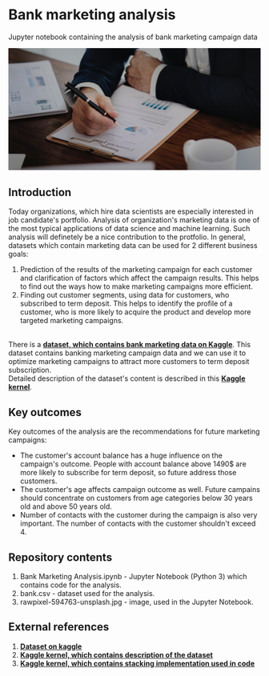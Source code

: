 # Bank marketing analysis
Jupyter notebook containing the analysis of bank marketing campaign data

![article image](https://github.com/Lexie88rus/bank-marketing-analysis/blob/master/rawpixel-594763-unsplash.jpg)

## Introduction
Today organizations, which hire data scientists are especially interested in job candidate's portfolio. Analysis of organization's marketing data is one of the most typical applications of data science and machine learning. Such analysis will definetely be a nice contribution to the protfolio.
In general, datasets which contain marketing data can be used for 2 different business goals:
1. Prediction of the results of the marketing campaign for each customer and clarification of factors which affect the campaign results. This helps to find out the ways how to make marketing campaigns more efficient.
2. Finding out customer segments, using data for customers, who subscribed to term deposit. This helps to identify the profile of a customer, who is more likely to acquire the product and develop more targeted marketing campaigns.

<br>There is a __[dataset, which contains bank marketing data on Kaggle](https://www.kaggle.com/janiobachmann/bank-marketing-dataset)__. This dataset contains banking marketing campaign data and we can use it to optimize marketing campaigns to attract more customers to term deposit subscription.
<br> Detailed description of the dataset's content is described in this __[Kaggle kernel](https://www.kaggle.com/janiobachmann/marketing-in-banking-opening-term-deposits)__.

## Key outcomes
Key outcomes of the analysis are the recommendations for future marketing campaigns:
* The customer's account balance has a huge influence on the campaign's outcome. People with account balance above 1490$ are more likely to subscribe for term deposit, so future address those customers.
* The customer's age affects campaign outcome as well. Future campains should concentrate on customers from age categories below 30 years old and above 50 years old.
* Number of contacts with the customer during the campaign is also very important. The number of contacts with the customer shouldn't exceed 4.

## Repository contents
1. Bank Marketing Analysis.ipynb - Jupyter Notebook (Python 3) which contains code for the analysis.
2. bank.csv - dataset used for the analysis.
3. rawpixel-594763-unsplash.jpg - image, used in the Jupyter Notebook.

## External references
1. __[Dataset on kaggle](https://www.kaggle.com/janiobachmann/bank-marketing-dataset)__
2. __[Kaggle kernel, which contains description of the dataset](https://www.kaggle.com/janiobachmann/marketing-in-banking-opening-term-deposits)__
3. __[Kaggle kernel, which contains stacking implementation used in code](https://www.kaggle.com/arthurtok/introduction-to-ensembling-stacking-in-python)__
